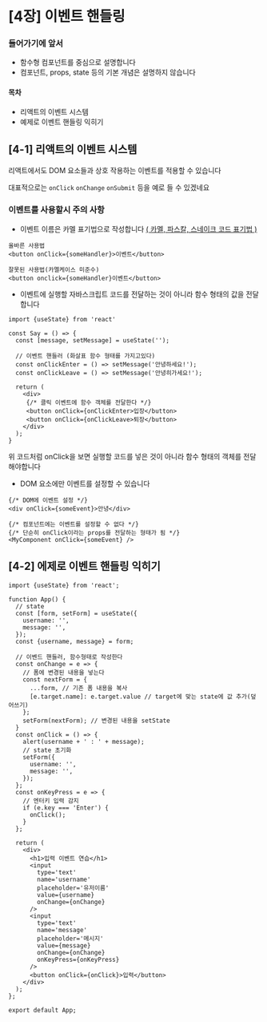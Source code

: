 # [4장] 이벤트 핸들링

### 들어가기에 앞서
- 함수형 컴포넌트를 중심으로 설명합니다
- 컴포넌트, props, state 등의 기본 개념은 설명하지 않습니다

#### 목차
- 리액트의 이벤트 시스템
- 예제로 이벤트 핸들링 익히기

## [4-1] 리액트의 이벤트 시스템
리액트에서도 DOM 요소들과 상호 작용하는 이벤트를 적용할 수 있습니다

대표적으로는 `onClick` `onChange` `onSubmit` 등을 예로 들 수 있겠네요

### 이벤트를 사용할시 주의 사항

- 이벤트 이름은 카멜 표기법으로 작성합니다
[ ( 카멜, 파스칼, 스네이크 코드 표기법 )](https://color-workroom.tistory.com/entry/%EC%B9%B4%EB%A9%9C-%ED%8C%8C%EC%8A%A4%EC%B9%BC-%EC%8A%A4%EB%84%A4%EC%9D%B4%ED%81%AC-%ED%91%9C%EA%B8%B0%EB%B2%95-camelCasePascalCasesnakecase)
```
올바른 사용법
<button onClick={someHandler}>이벤트</button>

잘못된 사용법(카멜케이스 미준수)
<button onclick={someHandler}이벤트</button>
```

- 이벤트에 실행할 자바스크립트 코드를 전달하는 것이 아니라 함수 형태의 값을 전달합니다
```
import {useState} from 'react'

const Say = () => {
  const [message, setMessage] = useState('');
  
  // 이벤트 핸들러 (화살표 함수 형태를 가지고있다)
  const onClickEnter = () => setMessage('안녕하세요!');
  const onClickLeave = () => setMessage('안녕히가세요!');
  
  return (
    <div>
     {/* 클릭 이벤트에 함수 객체를 전달한다 */}
     <button onClick={onClickEnter>입장</button>
     <button onClick={onClickLeave>퇴장</button>
    </div>
  );
}
```
위 코드처럼 onClick을 보면 실행할 코드를 넣은 것이 아니라 함수 형태의 객체를 전달해야합니다

- DOM 요소에만 이벤트를 설정할 수 있습니다
```
{/* DOM에 이벤트 설정 */}
<div onClick={someEvent}>안녕</div>

{/* 컴포넌트에는 이벤트를 설정할 수 없다 */}
{/* 단순히 onClick이라는 props를 전달하는 형태가 됨 */}
<MyComponent onClick={someEvent} />
```

## [4-2] 에제로 이벤트 핸들링 익히기
```
import {useState} from 'react';

function App() {
  // state
  const [form, setForm] = useState({
    username: '',
    message: '',
  });
  const {username, message} = form;

  // 이벤드 핸들러, 함수형태로 작성한다
  const onChange = e => {
    // 폼에 변경된 내용을 넣는다
    const nextForm = {
      ...form, // 기존 폼 내용을 복사
      [e.target.name]: e.target.value // target에 맞는 state에 값 추가(덮어쓰기)
    };
    setForm(nextForm); // 변경된 내용을 setState
  }
  const onClick = () => {
    alert(username + ' : ' + message);
    // state 초기화
    setForm({
      username: '',
      message: '',
    });
  };
  const onKeyPress = e => {
    // 엔터키 입력 감지
    if (e.key === 'Enter') {
      onClick();
    }
  };

  return (
    <div>
      <h1>입력 이벤트 연습</h1>
      <input
        type='text'
        name='username'
        placeholder='유저이름'
        value={username}
        onChange={onChange}
      />
      <input
        type='text'
        name='message'
        placeholder='메시지'
        value={message}
        onChange={onChange}
        onKeyPress={onKeyPress}
      />
      <button onClick={onClick}>입력</button>
    </div>
  );
};

export default App;

```
